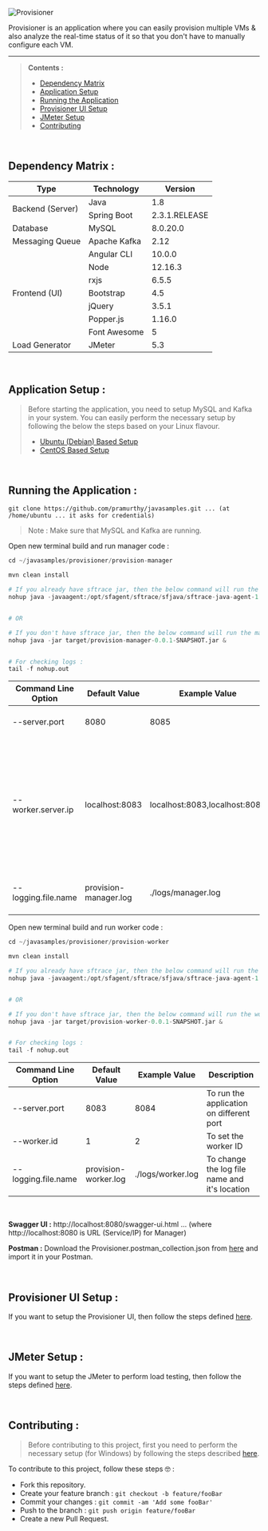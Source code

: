 <!-- Copyright 2020 MapleLabs -->
<!-- Author: Anchal Gupta (Anchal.Gupta@maplelabs.com) -->
<!-- Description: Main README file for Provisioner. -->

![Provisioner](https://res.cloudinary.com/anchal-gupta/image/upload/v1596830627/Git%20Images/provisioner-logo_kh4cdd.png)

Provisioner is an application where you can easily provision multiple VMs & also analyze the real-time status of it so that you don't have to manually configure each VM.

<hr />

> **Contents :**
> * [Dependency Matrix](#dependency-matrix-)
> * [Application Setup](#application-setup-)
> * [Running the Application](#running-the-application-)
> * [Provisioner UI Setup](#provisioner-ui-setup-)
> * [JMeter Setup](#jmeter-setup-)
> * [Contributing](#contributing-)

<br />

## Dependency Matrix :

<table>
  <thead>
    <tr>
      <th>Type</th>
      <th>Technology</th>
      <th>Version</th>
    </tr>
  </thead>
  <tbody>
    <tr>
      <td rowspan=2>Backend (Server)</td>
      <td>Java</td>
      <td>1.8</td>
    </tr>
    <tr>
      <td>Spring Boot</td>
      <td>2.3.1.RELEASE</td>
    </tr>
    <tr>
      <td>Database</td>
      <td>MySQL</td>
      <td>8.0.20.0</td>
    </tr>
    <tr>
      <td>Messaging Queue</td>
      <td>Apache Kafka</td>
      <td>2.12</td>
    </tr>
    <tr>
      <td rowspan=7>Frontend (UI)</td>
      <td>Angular CLI</td>
      <td>10.0.0</td>
    </tr>
    <tr>
      <td>Node</td>
      <td>12.16.3</td>
    </tr>
    <tr>
      <td>rxjs</td>
      <td>6.5.5</td>
    </tr>
    <tr>
      <td>Bootstrap</td>
      <td>4.5</td>
    </tr>
    <tr>
      <td>jQuery</td>
      <td>3.5.1</td>
    </tr>
    <tr>
      <td>Popper.js</td>
      <td>1.16.0</td>
    </tr>
    <tr>
      <td>Font Awesome</td>
      <td>5</td>
    </tr>
    <tr>
      <td>Load Generator</td>
      <td>JMeter</td>
      <td>5.3</td>
    </tr>
  </tbody>
</table>

<br />

## Application Setup : 

> Before starting the application, you need to setup MySQL and Kafka in your system. You can easily perform the necessary setup by following the below the steps based on your Linux flavour.
>
> * [Ubuntu (Debian) Based Setup](https://github.com/pramurthy/javasamples/blob/master/provisioner/Ubuntu%20(debian).md#ubuntu-debian-based-setup-)
> * [CentOS Based Setup](https://github.com/pramurthy/javasamples/blob/master/provisioner/CentOS.md#centos-based-setup-)

<br />

## Running the Application :

```
git clone https://github.com/pramurthy/javasamples.git ... (at /home/ubuntu ... it asks for credentials)
```

> Note : Make sure that MySQL and Kafka are running.

Open new terminal build and run manager code : 

```python
cd ~/javasamples/provisioner/provision-manager 

mvn clean install 

# If you already have sftrace jar, then the below command will run the manager with sfagent in background :
nohup java -javaagent:/opt/sfagent/sftrace/sfjava/sftrace-java-agent-1.0.jar -jar target/provision-manager-0.0.1-SNAPSHOT.jar &


# OR 

# If you don't have sftrace jar, then the below command will run the manager without sfagent in background :
nohup java -jar target/provision-manager-0.0.1-SNAPSHOT.jar &


# For checking logs : 
tail -f nohup.out
```

Command Line Option | Default Value | Example Value | Description
---------|----------|---------|---------
 --server.port | 8080 | 8085 | To run the application on different port
 --worker.server.ip | localhost:8083 | localhost:8083,localhost:8084 | List of Worker Servers/IPs configurations <br />(If you are running multiple workers, then <br />you need to provide the list of Server/IPs <br />of those workers.)
 --logging.file.name | provision-manager.log | ./logs/manager.log | To change the log file name and it's location

Open new terminal build and run worker code : 

```python
cd ~/javasamples/provisioner/provision-worker

mvn clean install

# If you already have sftrace jar, then the below command will run the manager with sfagent in background :
nohup java -javaagent:/opt/sfagent/sftrace/sfjava/sftrace-java-agent-1.0.jar -jar target/provision-worker-0.0.1-SNAPSHOT.jar &


# OR 

# If you don't have sftrace jar, then the below command will run the worker without sfagent in background :
nohup java -jar target/provision-worker-0.0.1-SNAPSHOT.jar &


# For checking logs : 
tail -f nohup.out
```

Command Line Option | Default Value | Example Value | Description
---------|----------|---------|---------
 --server.port | 8083 | 8084 | To run the application on different port
 --worker.id | 1 | 2 | To set the worker ID
 --logging.file.name | provision-worker.log | ./logs/worker.log | To change the log file name and it's location

<br />

**Swagger UI :** http://localhost:8080/swagger-ui.html ... (where http://localhost:8080 is URL (Service/IP) for Manager)

**Postman :** Download the Provisioner.postman_collection.json from [here](https://github.com/pramurthy/javasamples/tree/master/docs) and import it in your Postman.

<br />

## Provisioner UI Setup :

If you want to setup the Provisioner UI, then follow the steps defined
[here](https://github.com/pramurthy/javasamples/tree/master/provisioner/provision-ui#provisioner-ui).

<br />

## JMeter Setup :

If you want to setup the JMeter to perform load testing, then follow the steps defined
[here](https://github.com/pramurthy/javasamples/tree/master/provisioner/jmeter#jmeter-installation-).

<br />

## Contributing :

> Before contributing to this project, first you need to perform the necessary setup (for Windows) by following the steps described 
> [here](https://github.com/pramurthy/javasamples/blob/master/provisioner/Windows.md#prerequisites-).

To contribute to this project, follow these steps 🤓 :

* Fork this repository.
* Create your feature branch : `git checkout -b feature/fooBar`
* Commit your changes : `git commit -am 'Add some fooBar'`
* Push to the branch : `git push origin feature/fooBar`
* Create a new Pull Request.

<br />
